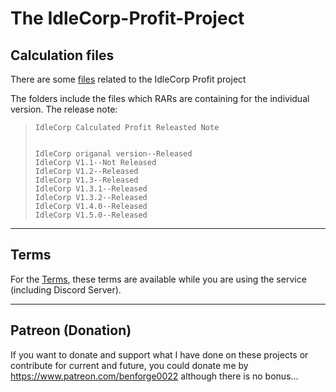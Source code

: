 # The IdleCorp-Profit-Project
## Calculation files
There are some [files](/Calculation/) related to the IdleCorp Profit project

The folders include the files which RARs are containing for the individual version.
The release note:
>     IdleCorp Calculated Profit Releasted Note
> 
> 
>     IdleCorp origanal version--Released
>     IdleCorp V1.1--Not Released
>     IdleCorp V1.2--Released
>     IdleCorp V1.3--Released
>     IdleCorp V1.3.1--Released
>     IdleCorp V1.3.2--Released
>     IdleCorp V1.4.0--Released
>     IdleCorp V1.5.0--Released

-----------
## Terms
For the [Terms](</Terms Of Service/>), these terms are available while you are using the service (including Discord Server).

-----------
## Patreon (Donation)
If you want to donate and support what I have done on these projects or contribute for current and future, you could donate me by https://www.patreon.com/benforge0022 although there is no bonus...
